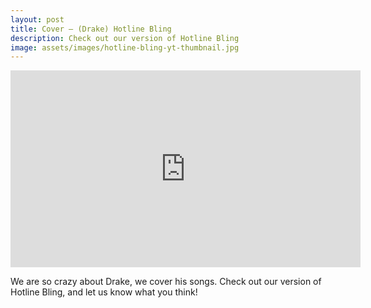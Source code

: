 ```yaml
---
layout: post
title: Cover – (Drake) Hotline Bling
description: Check out our version of Hotline Bling
image: assets/images/hotline-bling-yt-thumbnail.jpg
---
```

<iframe width="560" height="315" src="https://www.youtube.com/embed/pQwgdPGlNtY?rel=0&amp;controls=0&amp;showinfo=0" frameborder="0" allowfullscreen></iframe>

We are so crazy about Drake, we cover his songs. Check out our version of Hotline Bling, and let us know what you think!
